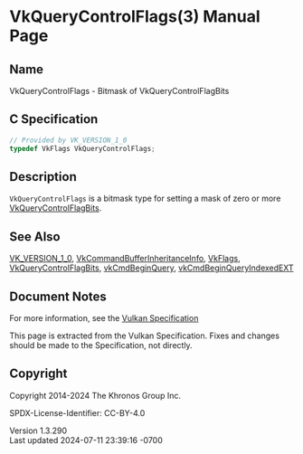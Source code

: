 # VkQueryControlFlags(3) Manual Page

## Name

VkQueryControlFlags - Bitmask of VkQueryControlFlagBits



## <a href="#_c_specification" class="anchor"></a>C Specification

``` c
// Provided by VK_VERSION_1_0
typedef VkFlags VkQueryControlFlags;
```

## <a href="#_description" class="anchor"></a>Description

`VkQueryControlFlags` is a bitmask type for setting a mask of zero or
more [VkQueryControlFlagBits](https://registry.khronos.org/vulkan/specs/1.3-extensions/man/html/VkQueryControlFlagBits.html).

## <a href="#_see_also" class="anchor"></a>See Also

[VK_VERSION_1_0](https://registry.khronos.org/vulkan/specs/1.3-extensions/man/html/VK_VERSION_1_0.html),
[VkCommandBufferInheritanceInfo](https://registry.khronos.org/vulkan/specs/1.3-extensions/man/html/VkCommandBufferInheritanceInfo.html),
[VkFlags](https://registry.khronos.org/vulkan/specs/1.3-extensions/man/html/VkFlags.html),
[VkQueryControlFlagBits](https://registry.khronos.org/vulkan/specs/1.3-extensions/man/html/VkQueryControlFlagBits.html),
[vkCmdBeginQuery](https://registry.khronos.org/vulkan/specs/1.3-extensions/man/html/vkCmdBeginQuery.html),
[vkCmdBeginQueryIndexedEXT](https://registry.khronos.org/vulkan/specs/1.3-extensions/man/html/vkCmdBeginQueryIndexedEXT.html)

## <a href="#_document_notes" class="anchor"></a>Document Notes

For more information, see the <a
href="https://registry.khronos.org/vulkan/specs/1.3-extensions/html/vkspec.html#VkQueryControlFlags"
target="_blank" rel="noopener">Vulkan Specification</a>

This page is extracted from the Vulkan Specification. Fixes and changes
should be made to the Specification, not directly.

## <a href="#_copyright" class="anchor"></a>Copyright

Copyright 2014-2024 The Khronos Group Inc.

SPDX-License-Identifier: CC-BY-4.0

Version 1.3.290  
Last updated 2024-07-11 23:39:16 -0700
